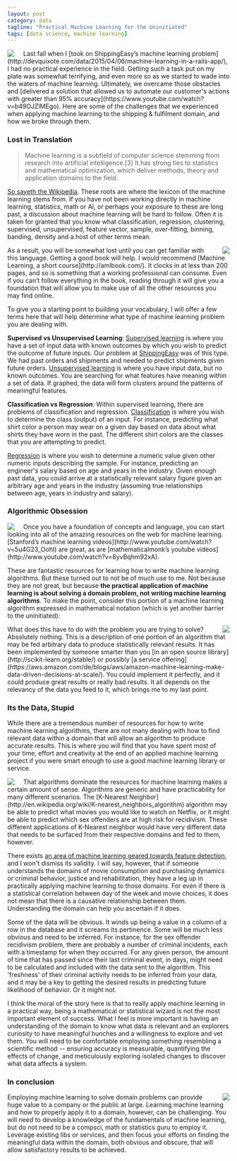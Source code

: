 ```yaml
---
layout: post
category: data
tagline: "Practical Machine Learning for the Uninitiated"
tags: [data science, machine learning]
---
```

<img style="float: left; padding-right: 20px" src="{{ site.url }}/assets/images/horror.gif"/>
Last fall when I [took on ShippingEasy’s machine learning problem](http://devquixote.com/data/2015/04/06/machine-learning-in-a-rails-app/), I had no
practical experience in the field.  Getting such a task put on my plate
was somewhat terrifying, and even more so as we started to wade into the waters
of machine learning.  Ultimately, we overcame those obstacles and [delivered a solution that allowed us to automate our customer's actions with greater than 95% accuracy](https://www.youtube.com/watch?v=b49OJZlMEgo).
Here are some of the challenges that we experienced when applying machine learning
to the shipping & fulfilment domain, and how we broke through them.

### Lost in Translation
> Machine learning is a subfield of computer science stemming from research into artificial intelligence.[3] It has strong ties to statistics and mathematical optimization, which deliver methods, theory and application domains to the field.

[So sayeth the Wikipedia](http://en.wikipedia.org/wiki/Machine_learning).
These roots are where the lexicon of the machine learning stems
from.  If you have not been working directly in machine learning, statistics,
math or AI, or perhaps your exposure to these are long past, a discussion about
machine learning will be hard to follow.  Often it is taken for granted that you
know what classification, regression, clustering, supervised, unsupervised, feature
vector, sample, over-fitting, binning, banding, density and a host of other terms mean.

<img style="float: right; padding-left: 20px" src="{{ site.url }}/assets/images/no_comprende.jpeg"/>
As a result, you will be somewhat lost until you can get familiar with this
language.  Getting a good book will help.  I would recommend
[Machine Learning, a short course](http://amlbook.com/).  It clocks in at less
than 200 pages, and so is something that a working professional can consume.
Even if you can’t follow everything in the book, reading through it will
give you a foundation that will allow you to make use of all the other resources
you may find online.

To give you a starting point to building your vocabulary, I will offer a few
terms here that will help determine what type of machine learning problem you
are dealing with.

**Supervised vs Unsupervised Learning**:  [Supervised learning](http://en.wikipedia.org/wiki/Supervised_learning)
is where you have a set of input data with known outcomes by which you wish to predict the outcome of
future inputs.  Our problem at [ShippingEasy](http://shippingeasy.com/)
was of this type. We had past orders and shipments and needed to predict
shipments given future orders.  [Unsupervised learning](http://en.wikipedia.org/wiki/Unsupervised_learning)
is where you have input data, but no known outcomes.  You are searching for what features have meaning
within a set of data.  If graphed, the data will form clusters around the
patterns of meaningful features.

**Classification vs Regression**: Within supervised learning, there are problems of
classification and regression.  [Classification](http://en.wikipedia.org/wiki/Statistical_classification)
is where you wish to determine the class (output) of an input.   For instance,
predicting what shirt color a person may wear on a given day based on data about
what shirts they have worn in the past.  The different shirt colors are the
classes that you are attempting to predict.

[Regression](http://en.wikipedia.org/wiki/Regression_analysis) is where you
wish to determine a numeric value given other numeric inputs
describing the sample.  For instance, predicting an engineer's salary based on age
and years in the industry.  Given enough past data, you could arrive at a statistically
relevant salary figure given an arbitrary age and years in the industry (assuming
true relationships between age, years in industry and salary).

### Algorithmic Obsession
<img style="float: left; padding-right: 20px" src="{{ site.url }}/assets/images/minblown.gif"/>
Once you have a foundation of concepts and language, you can start looking into
all of the amazing resources on the web for machine learning.
[Stanford’s machine learning videos](http://www.youtube.com/watch?v=5u4G23_OohI)
are great, as are
[mathematicalmonk’s youtube videos](http://www.youtube.com/watch?v=8yvBqhm92xA).

These are fantastic resources for learning how to write machine learning
algorithms.  But these turned out to not be of much use to me.  Not because they
are not great, but because **the practical application of machine learning is
about solving a domain problem, not writing machine
learning algorithms**.  To make the point, consider this portion of a machine
learning algorithm expressed in mathematical notation (which is yet another
barrier to the uninitiated):


<img style="float: right; padding-left: 20px" src="{{ site.url }}/assets/images/naive_bayes.png"/>
What does this have to do with the problem you are trying to solve?  Absolutely
nothing.  This is a description of one portion of an algorithm that may be fed
arbitrary data to produce statistically relevant results.  It has been implemented
by someone smarter than you
[in an open source library](http://scikit-learn.org/stable/) or possibly [a service
offering](https://aws.amazon.com/de/blogs/aws/amazon-machine-learning-make-data-driven-decisions-at-scale/).
You could implement it perfectly, and it could produce great results or really
bad results.  It all depends on the relevancy of the data you feed to it, which brings
me to my last point.

### Its the Data, Stupid
While there are a tremendous number of resources for how to write machine
learning algorithms, there are not many dealing with how to find relevant
data within a domain that will allow an algorithm to produce accurate results.
This is where you will find that you have spent most of your time, effort and
creativity at the end of an applied machine learning project if you were smart
enough to use a good machine learning library or service.

<img style="float: left; padding-right: 20px" src="{{ site.url }}/assets/images/its_the_data.jpg"/>
That algorithms dominate the resources for machine learning makes a certain
amount of sense.  Algorithms are
generic and have practicability for many different scenarios.  The
[K-Nearest Neighbor](http://en.wikipedia.org/wiki/K-nearest_neighbors_algorithm)
algorithm may be able to predict what movies you would
like to watch on Netflix, or it might be able to predict which sex offenders are
at high risk for recidivism. These different applications of K-Nearest neighbor
would have very different data that needs to be surfaced from their respective
domains and fed to them, however.

There exists [an area of machine learning geared towards feature detection](http://en.wikipedia.org/wiki/Feature_learning),
and I won't dismiss its validity.  I will say, however, that if someone
understands the domains of movie consumption and purchasing dynamics or
criminal behavior, justice and rehabilitation, they have a leg up in practically
applying machine learning to those domains.  For even if there is a statistical
correlation between day of the week and movie choices, it does not mean
that there is a causative relationship between them.  Understanding the
domain can help you ascertain if it does.

Some of the data will be obvious.  It winds up being a value in a column of a
row in the database and it screams its pertinence.  Some will be much less
obvious and need to be inferred.  For instance, for the sex offender
recidivism problem, there are probably a number of criminal incidents, each
with a timestamp for when they occurred.  For any given person, the amount
of time that has passed since their last criminal event, in days, might need
to be calculated and included with the data sent to the algorithm.  This
'freshness' of their criminal activity needs to be inferred from your data,
and it may be a key to getting the desired results in predicting future likelihood
of behavior.  Or it might not.

I think the moral of the story here is that to really apply machine learning in
a practical way, being a mathematical or statistical wizard is not the most
important element of success.  What I feel is more important is having an
understanding of the domain to know what data is relevant and an explorers curiosity
to have meaningful hunches and a willingness to explore and vet them.  You will
need to be comfortable employing something resembling a scientific method --
ensuring accuracy is measurable, quantifying the effects of change, and 
meticulously exploring isolated changes to discover what data affects a system.

### In conclusion
<img style="float: right; padding-left: 20px" src="{{ site.url }}/assets/images/not_a_data_scientist.jpg"/>
Employing machine learning to solve domain problems can provide huge value
to a company or the public at large.  Learning machine learning and how to
properly apply it to a domain, however, can be challenging.  You will need
to develop a knowledge of the fundamentals of machine learning, but do not
need to be a compsci, math or statistics guru to employ it.  Leverage
existing libs or services, and then focus your efforts on finding the meaningful
data within the domain, both obvious and obscure, that will allow satisfactory
results to  be achieved.

